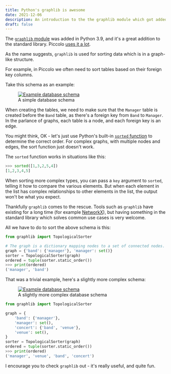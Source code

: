 ```yaml
---
title: Python's graphlib is awesome
date: 2021-12-06
description: An introduction to the the graphlib module which got added to the Python standard library in version 3.9.
draft: false
---
```


The [`graphlib` module](https://docs.python.org/3/library/graphlib.html) was added in Python 3.9, and it's a great addition to the standard library. Piccolo [uses it a lot](https://github.com/piccolo-orm/piccolo/blob/14af797c4f613b4490fad3942b73a69dde512a88/piccolo/table.py#L1051).

As the name suggests, `graphlib` is used for sorting data which is in a graph-like structure.

For example, in Piccolo we often need to sort tables based on their foreign key columns.

Take this schema as an example:

<figure>
<a href="#" class="lightbox">
<img src="/images/blog/pythons-graphlib-is-awesome/schema_graph_small.png" alt="Example database schema" />
</a>
<figcaption>A simple database schema</figcaption>
</figure>

When creating the tables, we need to make sure that the `Manager` table is created before the `Band` table, as there's a foreign key from `Band` to `Manager`. In the parlance of graphs, each table is a node, and each foreign key is an edge.

You might think, OK - let's just use Python's built-in [`sorted` function](https://docs.python.org/3/library/functions.html#sorted) to determine the correct order. For complex graphs, with multiple nodes and edges, the sort function just doesn't work.

The `sorted` function works in situations like this:

```python
>>> sorted([1,3,2,5,4])
[1,2,3,4,5]
```

When sorting more complex types, you can pass a `key` argument to `sorted`, telling it how to compare the various elements. But when each element in the list has complex relationships to other elements in the list, the output won't be what you expect.

Thankfully `graphlib` comes to the rescue. Tools such as `graphlib` have existing for a long time (for example [NetworkX](https://networkx.org/)), but having something in the standard library which solves common use cases is very welcome.

All we have to do to sort the above schema is this:

```python
from graphlib import TopologicalSorter

# The graph is a dictionary mapping nodes to a set of connected nodes.
graph = {'band': {'manager'}, 'manager': set()}
sorter = TopologicalSorter(graph)
ordered = tuple(sorter.static_order())
>>> print(ordered)
('manager', 'band')
```

That was a trivial example, here's a slightly more complex schema:

<figure>
<a href="#" class="lightbox">
<img src="/images/blog/pythons-graphlib-is-awesome/schema_graph.png" alt="Example database schema" />
</a>
<figcaption>A slightly more complex database schema</figcaption>
</figure>

```python
from graphlib import TopologicalSorter

graph = {
    'band': {'manager'},
    'manager': set(),
    'concert': {'band', 'venue'},
    'venue': set(),
}
sorter = TopologicalSorter(graph)
ordered = tuple(sorter.static_order())
>>> print(ordered)
('manager', 'venue', 'band', 'concert')
```

I encourage you to check `graphlib` out - it's really useful, and quite fun.
